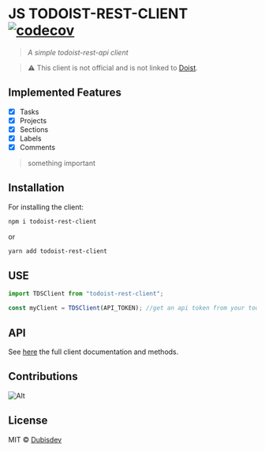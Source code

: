 # JS TODOIST-REST-CLIENT [![codecov](https://codecov.io/gh/dubisdev/todoist-rest-client/branch/master/graph/badge.svg?token=SDKUMHUC6Y)](https://codecov.io/gh/dubisdev/todoist-rest-client)

> _A simple todoist-rest-api client_

> ⚠️ This client is not official and is not linked to [Doist](https://github.com/Doist).

## Implemented Features

- [x] Tasks
- [x] Projects
- [x] Sections
- [x] Labels
- [x] Comments

> something important

## Installation

For installing the client:

```sh
npm i todoist-rest-client
```

or

```sh
yarn add todoist-rest-client
```

## USE

```js
import TDSClient from "todoist-rest-client";

const myClient = TDSClient(API_TOKEN); //get an api token from your todoist integrations page
```

## API

See [here](https://dubisdev.gitbook.io/js-todoist-rest-client/) the full client documentation and methods.

## Contributions

![Alt](https://repobeats.axiom.co/api/embed/5186a98262c30ae1874b7990570039f2241bcb45.svg "Repobeats analytics image")

## License

MIT © [Dubisdev](https://dubis.dev)
